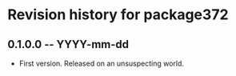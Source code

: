 # Revision history for package372

## 0.1.0.0 -- YYYY-mm-dd

* First version. Released on an unsuspecting world.

